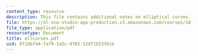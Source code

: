 ```yaml
---
content_type: resource
description: This file contains additional notes on elliptical curves.
file: https://ol-ocw-studio-app-production.s3.amazonaws.com/courses/18-786-topics-in-algebraic-number-theory-spring-2006/8f1dbf44fa791a5c476552df1b23f6cb_ellcurves.pdf
file_type: application/pdf
resourcetype: Document
title: ellcurves.pdf
uid: 8f1dbf44-fa79-1a5c-4765-52df1b23f6cb
---
```

